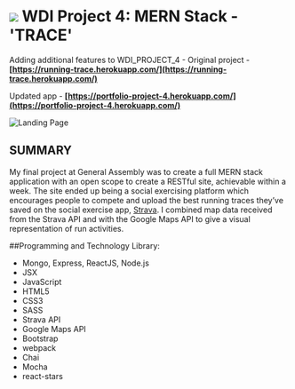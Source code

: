 # ![](https://ga-dash.s3.amazonaws.com/production/assets/logo-9f88ae6c9c3871690e33280fcf557f33.png) WDI Project 4: MERN Stack - 'TRACE'

Adding additional features to WDI_PROJECT_4 -
Original project - **[https://running-trace.herokuapp.com/](https://running-trace.herokuapp.com/)**

Updated app - **[https://portfolio-project-4.herokuapp.com/](https://portfolio-project-4.herokuapp.com/)**

![Landing Page](Readme_Files/images/screenshot_landing.jpg)

## SUMMARY

My final project at General Assembly was to create a full MERN stack application with an open scope to create a RESTful site, achievable within a week. The site ended up being a social exercising platform which encourages people to compete and upload the best running traces they’ve saved on the social exercise app, [Strava](https://www.strava.com/). I combined map data received from the Strava API and with the Google Maps API to give a visual representation of run activities.

##Programming and Technology Library:

* Mongo, Express, ReactJS, Node.js
* JSX
* JavaScript
* HTML5
* CSS3
* SASS
* Strava API
* Google Maps API
* Bootstrap
* webpack
* Chai
* Mocha
* react-stars
